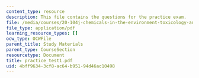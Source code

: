 ```yaml
---
content_type: resource
description: This file contains the questions for the practice exam.
file: /media/courses/20-104j-chemicals-in-the-environment-toxicology-and-public-health-be-104j-spring-2005/4bff96343cf8ac64b95194d46ac10498_practice_test1.pdf
file_type: application/pdf
learning_resource_types: []
ocw_type: OCWFile
parent_title: Study Materials
parent_type: CourseSection
resourcetype: Document
title: practice_test1.pdf
uid: 4bff9634-3cf8-ac64-b951-94d46ac10498
---
```


